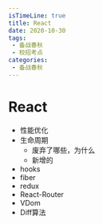 ```yaml
---
isTimeLine: true
title: React
date: 2020-10-30
tags:
 - 备战春秋
 - 校招考点
categories:
 - 备战春秋
---
```

# React
* 性能优化
* 生命周期
  * 废弃了哪些，为什么
  * 新增的
* hooks
* fiber
* redux
* React-Router
* VDom
* Diff算法

<comment/>
<tongji/>
